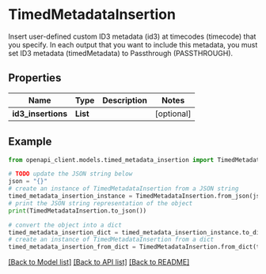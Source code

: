 # TimedMetadataInsertion

Insert user-defined custom ID3 metadata (id3) at timecodes (timecode) that you specify. In each output that you want to include this metadata, you must set ID3 metadata (timedMetadata) to Passthrough (PASSTHROUGH).

## Properties

Name | Type | Description | Notes
------------ | ------------- | ------------- | -------------
**id3_insertions** | **List** |  | [optional] 

## Example

```python
from openapi_client.models.timed_metadata_insertion import TimedMetadataInsertion

# TODO update the JSON string below
json = "{}"
# create an instance of TimedMetadataInsertion from a JSON string
timed_metadata_insertion_instance = TimedMetadataInsertion.from_json(json)
# print the JSON string representation of the object
print(TimedMetadataInsertion.to_json())

# convert the object into a dict
timed_metadata_insertion_dict = timed_metadata_insertion_instance.to_dict()
# create an instance of TimedMetadataInsertion from a dict
timed_metadata_insertion_from_dict = TimedMetadataInsertion.from_dict(timed_metadata_insertion_dict)
```
[[Back to Model list]](../README.md#documentation-for-models) [[Back to API list]](../README.md#documentation-for-api-endpoints) [[Back to README]](../README.md)


